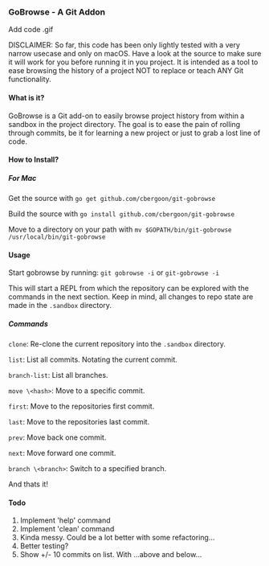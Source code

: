 ### GoBrowse - A Git Addon

Add code .gif

DISCLAIMER: So far, this code has been only lightly tested with a very narrow usecase and only on macOS. Have a look 
at the source to make sure it will work for you before running it in you project. It is intended as a tool to ease browsing 
the history of a project NOT to replace or teach ANY Git functionality. 

#### What is it? 
GoBrowse is a Git add-on to easily browse project history from within a sandbox in the project directory.
The goal is to ease the pain of rolling through commits, be it for learning a new project or just to grab a lost 
line of code.
 
#### How to Install?

##### For Mac
Get the source with ```go get github.com/cbergoon/git-gobrowse```

Build the source with ```go install github.com/cbergoon/git-gobrowse```

Move to a directory on your path with ```mv $GOPATH/bin/git-gobrowse /usr/local/bin/git-gobrowse```

#### Usage
Start gobrowse by running:
```git gobrowse -i``` 
or 
```git-gobrowse -i```

This will start a REPL from which the repository can be explored with the commands in the next section. Keep in mind, 
all changes to repo state are made in the ```.sandbox``` directory. 

##### Commands
```clone```: Re-clone the current repository into the ```.sandbox``` directory.

```list```: List all commits. Notating the current commit.

```branch-list```: List all branches. 

```move \<hash>```: Move to a specific commit. 

```first```: Move to the repositories first commit. 

```last```: Move to the repositories last commit. 

```prev```: Move back one commit. 

```next```: Move forward one commit. 

```branch \<branch>```: Switch to a specified branch.

And thats it!

#### Todo
1) Implement 'help' command
4) Implement 'clean' command
2) Kinda messy. Could be a lot better with some refactoring...
3) Better testing?
4) Show +/- 10 commits on list. With ...above and below...
